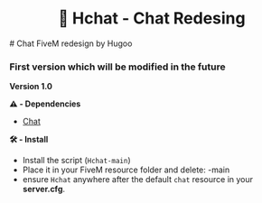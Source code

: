 <h1 align="center">🔖 Hchat - Chat Redesing</h1>
# Chat FiveM redesign by Hugoo

### **First version** which will be modified in the future

**Version 1.0**

**⚠️ - Dependencies**
- [Chat](https://github.com/citizenfx/cfx-server-data/tree/master/resources/%5Bgameplay%5D/chat)

**🛠 - Install**
- Install the script (``Hchat-main``)
- Place it in your FiveM resource folder and delete: -main
- ensure ``Hchat`` anywhere after the default ``chat`` resource in your **server.cfg**.
